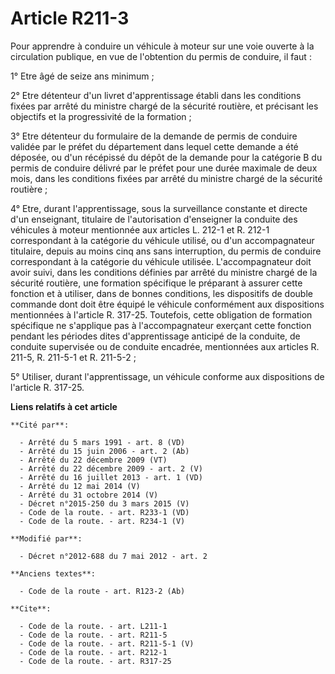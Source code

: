 # Article R211-3

Pour apprendre à conduire un véhicule à moteur sur une voie ouverte à la circulation publique, en vue de l'obtention du
permis de conduire, il faut : 

1° Etre âgé de seize ans minimum ; 

2° Etre détenteur d'un livret d'apprentissage établi dans les conditions fixées par arrêté du ministre chargé de la sécurité
routière, et précisant les objectifs et la progressivité de la formation ; 

3° Etre détenteur du formulaire de la demande de permis de conduire validée par le préfet du département dans lequel cette
demande a été déposée, ou d'un récépissé du dépôt de la demande pour la catégorie B du permis de conduire délivré par le
préfet pour une durée maximale de deux mois, dans les conditions fixées par arrêté du ministre chargé de la sécurité
routière ; 

4° Etre, durant l'apprentissage, sous la surveillance constante et directe d'un enseignant, titulaire de l'autorisation
d'enseigner la conduite des véhicules à moteur mentionnée aux articles L. 212-1 et R. 212-1 correspondant à la catégorie du
véhicule utilisé, ou d'un accompagnateur titulaire, depuis au moins cinq ans sans interruption, du permis de conduire
correspondant à la catégorie du véhicule utilisée. L'accompagnateur doit avoir suivi, dans les conditions définies par arrêté
du ministre chargé de la sécurité routière, une formation spécifique le préparant à assurer cette fonction et à utiliser,
dans de bonnes conditions, les dispositifs de double commande dont doit être équipé le véhicule conformément aux dispositions
mentionnées à l'article R. 317-25. Toutefois, cette obligation de formation spécifique ne s'applique pas à l'accompagnateur
exerçant cette fonction pendant les périodes dites d'apprentissage anticipé de la conduite, de conduite supervisée ou de
conduite encadrée, mentionnées aux articles R. 211-5, R. 211-5-1 et R. 211-5-2 ; 

5° Utiliser, durant l'apprentissage, un véhicule conforme aux dispositions de l'article R. 317-25.

**Liens relatifs à cet article**

	**Cité par**:

	  - Arrêté du 5 mars 1991 - art. 8 (VD)
	  - Arrêté du 15 juin 2006 - art. 2 (Ab)
	  - Arrêté du 22 décembre 2009 (VT)
	  - Arrêté du 22 décembre 2009 - art. 2 (V)
	  - Arrêté du 16 juillet 2013 - art. 1 (VD)
	  - Arrêté du 12 mai 2014 (V)
	  - Arrêté du 31 octobre 2014 (V)
	  - Décret n°2015-250 du 3 mars 2015 (V)
	  - Code de la route. - art. R233-1 (VD)
	  - Code de la route. - art. R234-1 (V)

	**Modifié par**:

	  - Décret n°2012-688 du 7 mai 2012 - art. 2

	**Anciens textes**:

	  - Code de la route - art. R123-2 (Ab)

	**Cite**:

	  - Code de la route. - art. L211-1
	  - Code de la route. - art. R211-5
	  - Code de la route. - art. R211-5-1 (V)
	  - Code de la route. - art. R212-1
	  - Code de la route. - art. R317-25
